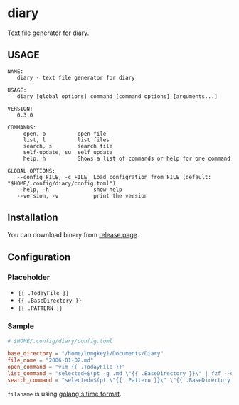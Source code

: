 # diary

Text file generator for diary.

## USAGE
```
NAME:
   diary - text file generator for diary

USAGE:
   diary [global options] command [command options] [arguments...]

VERSION:
   0.3.0

COMMANDS:
     open, o          open file
     list, l          list files
     search, s        search file
     self-update, su  self update
     help, h          Shows a list of commands or help for one command

GLOBAL OPTIONS:
   --config FILE, -c FILE  Load configration from FILE (default: "$HOME/.config/diary/config.toml")
   --help, -h              show help
   --version, -v           print the version
```

## Installation

You can download binary from [release page](https://github.com/longkey1/diary/releases).

## Configuration

### Placeholder

- `{{ .TodayFile }}`
- `{{ .BaseDirectory }}`
- `{{ .PATTERN }}`

### Sample

```toml
# $HOME/.config/diary/config.toml

base_directory = "/home/longkey1/Documents/Diary"
file_name = "2006-01-02.md"
open_command = "vim {{ .TodayFile }}"
list_command = "selected=$(pt -g .md \"{{ .BaseDirectory }}\" | fzf --query \"$LBUFFER\"); [[ -n ${selected} ]] && env LESS=\"-R -X\" less ${selected} || true"
search_command = "selected=$(pt \"{{ .Pattern }}\" \"{{ .BaseDirectory }}\" | fzf --query \"$LBUFFER\" | awk -F : '{print \"-c \" $2 \" \" $1}'); [[ -n ${selected} ]] && vim ${selected} || true"
```

`filaname` is using [golang's time format](https://golang.org/src/time/format.go).
